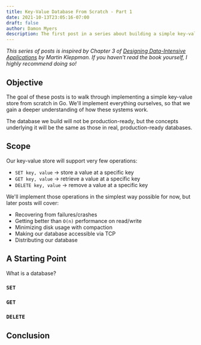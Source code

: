 ```yaml
---
title: Key-Value Database From Scratch - Part 1
date: 2021-10-13T23:05:16-07:00
draft: false
author: Damon Myers
description: The first post in a series about building a simple key-value store from the ground up.
---
```


*This series of posts is inspired by Chapter 3 of [Designing Data-Intensive Applications](https://dataintensive.net/) by Martin Kleppman. If you haven't read the book yourself, I highly recommend doing so!*

## Objective

The goal of these posts is to walk through implementing a simple key-value store from scratch in Go. We'll implement everything ourselves, so that we gain a deeper understanding of how these systems work.

The database we build will not be production-ready, but the concepts underlying it will be the same as those in real, production-ready databases.

## Scope

Our key-value store will support very few operations:

- `SET key, value` -> store a value at a specific key
- `GET key, value` -> retrieve a value at a specific key
- `DELETE key, value` -> remove a value at a specific key

We'll implement those operations in the simplest way possible for now, but later posts will cover:

- Recovering from failures/crashes
- Getting better than `O(n)` performance on read/write
- Minimizing disk usage with compaction
- Making our database accessible via TCP
- Distributing our database

## A Starting Point

What is a database? 

<!--TODO: Describe a database in the simplest terms-->

<!--TODO: Describe how we'll implement the littlest possible to satisfy that definition -->

### `SET`

### `GET`

### `DELETE`

## Conclusion
